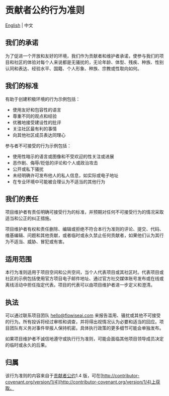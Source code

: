<!-- markdownlint-disable MD030 -->

# 贡献者公约行为准则

[English](../CODE_OF_CONDUCT.md) | 中文

## 我们的承诺

为了促进一个开放和友好的环境，我们作为贡献者和维护者承诺，使参与我们的项目和社区的体验对每个人来说都是无骚扰的，无论年龄、体型、残疾、种族、性别认同和表达、经验水平、国籍、个人形象、种族、宗教或性取向如何。

## 我们的标准

有助于创建积极环境的行为示例包括：

-   使用友好和包容性的语言
-   尊重不同的观点和经验
-   优雅地接受建设性的批评
-   关注社区最有利的事情
-   向其他社区成员表达同理心

参与者不可接受的行为示例包括：

-   使用性暗示的语言或图像和不受欢迎的性关注或进展
-   恶作剧、侮辱/贬低的评论和个人或政治攻击
-   公开或私下骚扰
-   未经明确许可发布他人的私人信息，如实际或电子地址
-   在专业环境中可能被合理认为不适当的其他行为

## 我们的责任

项目维护者有责任明确可接受行为的标准，并预期对任何不可接受行为的情况采取适当和公正的纠正措施。

项目维护者有权和责任删除、编辑或拒绝不符合本行为准则的评论、提交、代码、维基编辑、问题和其他贡献，或者临时或永久禁止任何贡献者，如果他们认为其行为不适当、威胁、冒犯或有害。

## 适用范围

本行为准则适用于项目空间和公共空间，当个人代表项目或其社区时。代表项目或社区的示例包括使用官方项目电子邮件地址、通过官方社交媒体账号发布或在线或离线活动中担任指定代表。项目的代表可以由项目维护者进一步定义和澄清。

## 执法

可以通过联系项目团队 hello@flowiseai.com 来报告滥用、骚扰或其他不可接受的行为。所有投诉将经过审核和调查，并将得出视情况认为必要和适当的回应。项目团队有义务对事件举报人保持机密。具体执行政策的更多细节可能会单独发布。

如果项目维护者不诚信地遵守或执行行为准则，可能会面临其他项目领导成员决定的临时或永久的后果。

## 归属

该行为准则的内容来自于[贡献者公约](http://contributor-covenant.org/)1.4 版，可在[http://contributor-covenant.org/version/1/4](http://contributor-covenant.org/version/1/4)上获取。

[主页]: http://contributor-covenant.org

